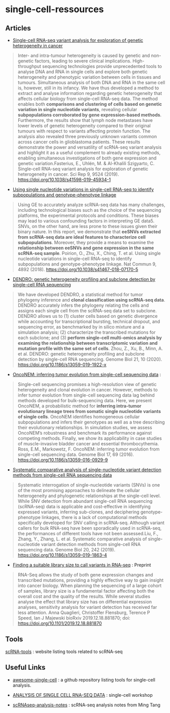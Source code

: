 # single-cell-ressources

## Articles

- [Single-cell RNA-seq variant analysis for exploration of genetic heterogeneity in cancer](https://www.nature.com/articles/s41598-019-45934-1#Sec9)

> Inter- and intra-tumour heterogeneity is caused by genetic and non-genetic factors, leading to severe clinical implications. High-throughput sequencing technologies provide unprecedented tools to analyse DNA and RNA in single cells and explore both genetic heterogeneity and phenotypic variation between cells in tissues and tumours. Simultaneous analysis of both DNA and RNA in the same cell is, however, still in its infancy. We have thus developed a method to extract and analyse information regarding genetic heterogeneity that affects cellular biology from single-cell RNA-seq data. The method enables both **comparisons and clustering of cells based on genetic variation in single nucleotide variants**, revealing cellular **subpopulations corroborated by gene expression-based methods**. Furthermore, the results show that lymph node metastases have lower levels of genetic heterogeneity compared to their original tumours with respect to variants affecting protein function. The analysis also revealed three previously unknown variants common across cancer cells in glioblastoma patients. These results demonstrate the power and versatility of scRNA-seq variant analysis and highlight it as a useful complement to already existing methods, enabling simultaneous investigations of both gene expression and genetic variation.Fasterius, E., Uhlén, M. & Al-Khalili Szigyarto, C. Single-cell RNA-seq variant analysis for exploration of genetic heterogeneity in cancer. Sci Rep 9, 9524 (2019). https://doi.org/10.1038/s41598-019-45934-1

- [Using single nucleotide variations in single-cell RNA-seq to identify subpopulations and genotype-phenotype linkage](https://www.nature.com/articles/s41467-018-07170-5)

> Using GE to accurately analyze scRNA-seq data has many challenges, including technological biases such as the choice of the sequencing platforms, the experimental protocols and conditions. These biases may lead to various confounding factors in interpreting GE data5. SNVs, on the other hand, are less prone to these issues given their binary nature. In this report, we demonstrate that **eeSNVs extracted from scRNA-seq data are ideal features to characterize cell subpopulations**. Moreover, they provide a means to examine the **relationship between eeSNVs and gene expression in the same scRNA-seq sample**. Poirion, O., Zhu, X., Ching, T. et al. Using single nucleotide variations in single-cell RNA-seq to identify subpopulations and genotype-phenotype linkage. Nat Commun 9, 4892 (2018). https://doi.org/10.1038/s41467-018-07170-5

- [DENDRO: genetic heterogeneity profiling and subclone detection by single-cell RNA sequencing](https://genomebiology.biomedcentral.com/articles/10.1186/s13059-019-1922-x)

> We have developed DENDRO, a statistical method for tumor phylogeny inference and **clonal classification using scRNA-seq data**. DENDRO accurately infers the phylogeny relating the cells and assigns each single cell from the scRNA-seq data set to subclone. DENDRO allows us to (1) cluster cells based on genetic divergence while accounting for transcriptional bursting, technical dropout, and sequencing error, as benchmarked by in silico mixture and a simulation analysis; (2) characterize the transcribed mutations for each subclone; and (3) **perform single-cell multi-omics analysis by examining the relationship between transcriptomic variation and mutation profile with the same set of cells**. Zhou, Z., Xu, B., Minn, A. et al. DENDRO: genetic heterogeneity profiling and subclone detection by single-cell RNA sequencing. Genome Biol 21, 10 (2020). https://doi.org/10.1186/s13059-019-1922-x

- [OncoNEM: inferring tumor evolution from single-cell sequencing data](https://genomebiology.biomedcentral.com/articles/10.1186/s13059-016-0929-9#Sec18) : 

> Single-cell sequencing promises a high-resolution view of genetic heterogeneity and clonal evolution in cancer. However, methods to infer tumor evolution from single-cell sequencing data lag behind methods developed for bulk-sequencing data. Here, we present OncoNEM, a probabilistic method for **inferring intra-tumor evolutionary lineage trees from somatic single nucleotide variants of single cells**. OncoNEM identifies homogeneous cellular subpopulations and infers their genotypes as well as a tree describing their evolutionary relationships. In simulation studies, we assess OncoNEM’s robustness and benchmark its performance against competing methods. Finally, we show its applicability in case studies of muscle-invasive bladder cancer and essential thrombocythemia. Ross, E.M., Markowetz, F. OncoNEM: inferring tumor evolution from single-cell sequencing data. Genome Biol 17, 69 (2016). https://doi.org/10.1186/s13059-016-0929-9

- [Systematic comparative analysis of single-nucleotide variant detection methods from single-cell RNA sequencing data](https://genomebiology.biomedcentral.com/articles/10.1186/s13059-019-1863-4)

> Systematic interrogation of single-nucleotide variants (SNVs) is one of the most promising approaches to delineate the cellular heterogeneity and phylogenetic relationships at the single-cell level. While SNV detection from abundant single-cell RNA sequencing (scRNA-seq) data is applicable and cost-effective in identifying expressed variants, inferring sub-clones, and deciphering genotype-phenotype linkages, there is a lack of computational methods specifically developed for SNV calling in scRNA-seq. Although variant callers for bulk RNA-seq have been sporadically used in scRNA-seq, the performances of different tools have not been assessed.Liu, F., Zhang, Y., Zhang, L. et al. Systematic comparative analysis of single-nucleotide variant detection methods from single-cell RNA sequencing data. Genome Biol 20, 242 (2019). https://doi.org/10.1186/s13059-019-1863-4

- [Finding a suitable library size to call variants in RNA-seq](https://www.biorxiv.org/content/10.1101/2019.12.18.881870v2) : Preprint

> RNA-Seq allows the study of both gene expression changes and transcribed mutations, providing a highly effective way to gain insight into cancer biology. When planning the sequencing of a large cohort of samples, library size is a fundamental factor affecting both the overall cost and the quality of the results. While several studies analyse the effect that library size has on differential expression analyses, sensitivity analysis for variant detection has received far less attention. Anna Quaglieri, Christoffer Flensburg, Terence P Speed, Ian J Majewski
bioRxiv 2019.12.18.881870; doi: https://doi.org/10.1101/2019.12.18.881870

## Tools

[scRNA-tools](https://www.scrna-tools.org/) : website listing tools related to scRNA-seq

## Useful Links

- [awesome-single-cell](https://github.com/seandavi/awesome-single-cell) : a github repository listing tools for single-cell analysis.

- [ANALYSIS OF SINGLE CELL RNA-SEQ DATA](https://broadinstitute.github.io/2019_scWorkshop/) : single-cell workshop

- [scRNAseq-analysis-notes](https://github.com/PaulArthurM/scRNAseq-analysis-notes) : scRNA-seq analysis notes from Ming Tang
